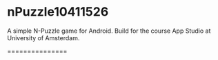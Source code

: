 nPuzzle10411526
===============
A simple N-Puzzle game for Android. Build for the course App Studio at University of Amsterdam.

===============

